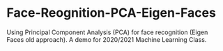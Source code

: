# Face-Reognition-PCA-Eigen-Faces
Using Principal Component Analysis (PCA) for face recognition (Eigen Faces old approach). A demo for 2020/2021 Machine Learning Class. 
